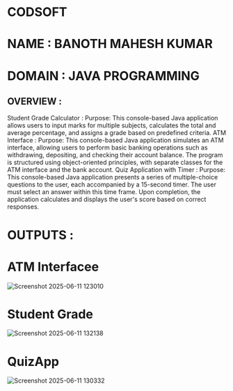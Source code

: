 # CODSOFT
# NAME : BANOTH MAHESH KUMAR
# DOMAIN : JAVA PROGRAMMING
## OVERVIEW :
Student Grade Calculator :
Purpose:
This console-based Java application allows users to input marks for multiple subjects, calculates the total and average percentage, and assigns a grade based on predefined criteria.
ATM Interface :
Purpose:
This console-based Java application simulates an ATM interface, allowing users to perform basic banking operations such as withdrawing, depositing, and checking their account balance. The program is structured using object-oriented principles, with separate classes for the ATM interface and the bank account.
Quiz Application with Timer :
Purpose:
This console-based Java application presents a series of multiple-choice questions to the user, each accompanied by a 15-second timer. The user must select an answer within this time frame. Upon completion, the application calculates and displays the user's score based on correct responses.
# OUTPUTS :
# ATM Interfacee
![Screenshot 2025-06-11 123010](https://github.com/user-attachments/assets/1ac5c807-c32e-4e85-93da-8a3588add713)

# Student Grade
![Screenshot 2025-06-11 132138](https://github.com/user-attachments/assets/a1e20903-56b8-451d-8112-9b9bdf443d10)

# QuizApp
![Screenshot 2025-06-11 130332](https://github.com/user-attachments/assets/1553e229-2c30-4d1f-97f7-bceab6b3df68)

